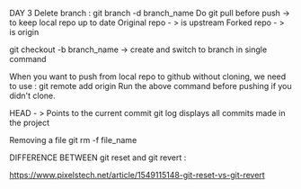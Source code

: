 DAY 3
Delete branch : git branch -d branch_name
Do git pull before push -> to keep local repo up to date
Original repo - > is upstream
Forked repo - > is origin

git checkout -b branch_name -> create and switch to branch in single command

When you want to push from local repo to github without cloning, we need to use :
git remote add origin <url>
Run the above command before pushing if you didn't clone.

HEAD - > Points to the current commit
git log displays all commits made in the project

Removing a file
git rm -f file_name

DIFFERENCE BETWEEN git reset and git revert :

https://www.pixelstech.net/article/1549115148-git-reset-vs-git-revert
